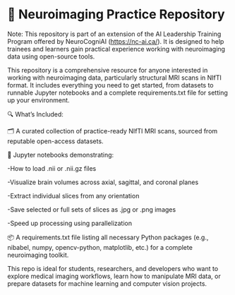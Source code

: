 # 🧠 Neuroimaging Practice Repository
Note: This repository is part of an extension of the AI Leadership Training Program offered by NeuroCogniAI (https://nc-ai.ca/). It is designed to help trainees and learners gain practical experience working with neuroimaging data using open-source tools.

This repository is a comprehensive resource for anyone interested in working with neuroimaging data, particularly structural MRI scans in NIfTI format. It includes everything you need to get started, from datasets to runnable Jupyter notebooks and a complete requirements.txt file for setting up your environment.

🔍 What’s Included:

🗂️ A curated collection of practice-ready NIfTI MRI scans, sourced from reputable open-access datasets.

📓 Jupyter notebooks demonstrating:

-How to load .nii or .nii.gz files

-Visualize brain volumes across axial, sagittal, and coronal planes

-Extract individual slices from any orientation

-Save selected or full sets of slices as .jpg or .png images

-Speed up processing using parallelization

📦 A requirements.txt file listing all necessary Python packages (e.g., nibabel, numpy, opencv-python, matplotlib, etc.) for a complete neuroimaging toolkit.

This repo is ideal for students, researchers, and developers who want to explore medical imaging workflows, learn how to manipulate MRI data, or prepare datasets for machine learning and computer vision projects.

